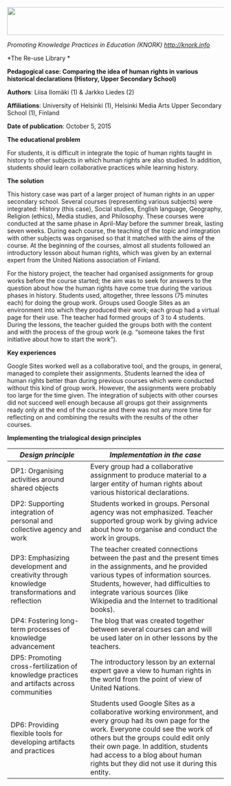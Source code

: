 <img src="md\img060/media/image01.png" width="624" height="65" />

*Promoting Knowledge Practices in Education (KNORK) http://knork.info*

*The Re-use Library *

**Pedagogical case: Comparing the idea of human rights in various historical declarations (History, Upper Secondary School)**

**Authors**: Liisa Ilomäki (1) & Jarkko Liedes (2)

**Affiliations**: University of Helsinki (1), Helsinki Media Arts Upper Secondary School (1), Finland

**Date of publication**: October 5, 2015

**The educational problem**

For students, it is difficult in integrate the topic of human rights taught in history to other subjects in which human rights are also studied. In addition, students should learn collaborative practices while learning history.

**The solution**

This history case was part of a larger project of human rights in an upper secondary school. Several courses (representing various subjects) were integrated: History (this case), Social studies, English language, Geography, Religion (ethics), Media studies, and Philosophy. These courses were conducted at the same phase in April-May before the summer break, lasting seven weeks. During each course, the teaching of the topic and integration with other subjects was organised so that it matched with the aims of the course. At the beginning of the courses, almost all students followed an introductory lesson about human rights, which was given by an external expert from the United Nations association of Finland.

For the history project, the teacher had organised assignments for group works before the course started; the aim was to seek for answers to the question about how the human rights have come true during the various phases in history. Students used, altogether, three lessons (75 minutes each) for doing the group work. Groups used Google Sites as an environment into which they produced their work; each group had a virtual page for their use. The teacher had formed groups of 3 to 4 students. During the lessons, the teacher guided the groups both with the content and with the process of the group work (e.g. “someone takes the first initiative about how to start the work”).

**Key experiences**

Google Sites worked well as a collaborative tool, and the groups, in general, managed to complete their assignments. Students learned the idea of human rights better than during previous courses which were conducted without this kind of group work. However, the assignments were probably too large for the time given. The integration of subjects with other courses did not succeed well enough because all groups got their assignments ready only at the end of the course and there was not any more time for reflecting on and combining the results with the results of the other courses.

**Implementing the trialogical design principles**

| *Design principle*                                                                           | *Implementation in the case*                                                                                                                                                                                                                                                                                     |
|----------------------------------------------------------------------------------------------|------------------------------------------------------------------------------------------------------------------------------------------------------------------------------------------------------------------------------------------------------------------------------------------------------------------|
| DP1: Organising activities around shared objects                                             | Every group had a collaborative assignment to produce material to a larger entity of human rights about various historical declarations.                                                                                                                                                                         |
| DP2: Supporting integration of personal and collective agency and work                       | Students worked in groups. Personal agency was not emphasized. Teacher supported group work by giving advice about how to organise and conduct the work in groups.                                                                                                                                               |
| DP3: Emphasizing development and creativity through knowledge transformations and reflection | The teacher created connections between the past and the present times in the assignments, and he provided various types of information sources. Students, however, had difficulties to integrate various sources (like Wikipedia and the Internet to traditional books).                                        |
| DP4: Fostering long-term processes of knowledge advancement                                  | The blog that was created together between several courses can and will be used later on in other lessons by the teachers.                                                                                                                                                                                       |
| DP5: Promoting cross-fertilization of knowledge practices and artifacts across communities   | The introductory lesson by an external expert gave a view to human rights in the world from the point of view of United Nations.                                                                                                                                                                                 |
| DP6: Providing flexible tools for developing artifacts and practices                         | Students used Google Sites as a collaborative working environment, and every group had its own page for the work. Everyone could see the work of others but the groups could edit only their own page. In addition, students had access to a blog about human rights but they did not use it during this entity. |


